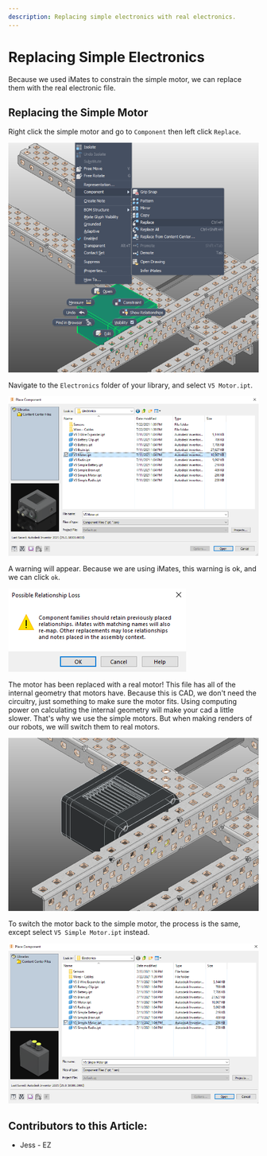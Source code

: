 ```yaml
---
description: Replacing simple electronics with real electronics.
---
```


# Replacing Simple Electronics

Because we used iMates to constrain the simple motor, we can replace them with the real electronic file.  

## Replacing the Simple Motor

Right click the simple motor and go to `Component` then left click `Replace`.

![Right Click Menu](<../../../.gitbook/assets/image (63).png>)

Navigate to the `Electronics` folder of your library, and select `V5 Motor.ipt`.

![Electronics Folder](<../../../.gitbook/assets/image (112).png>)

A warning will appear.  Because we are using iMates, this warning is ok, and we can click `ok`. 

![Replace Component Warning](<../../../.gitbook/assets/image (135).png>)

The motor has been replaced with a real motor!  This file has all of the internal geometry that motors have.  Because this is CAD, we don't need the circuitry, just something to make sure the motor fits.  Using computing power on calculating the internal geometry will make your cad a little slower.  That's why we use the simple motors.  But when making renders of our robots, we will switch them to real motors. 

![Real V5 Motor](<../../../.gitbook/assets/image (72).png>)

To switch the motor back to the simple motor, the process is the same, except select `V5 Simple Motor.ipt` instead. 

![Electronics Folder](<../../../.gitbook/assets/image (83).png>)



## Contributors to this Article:

* Jess - EZ
